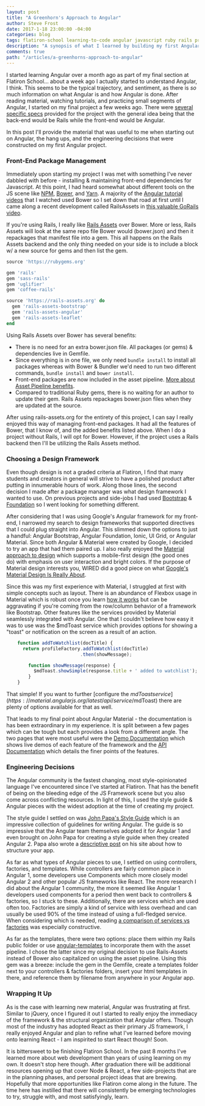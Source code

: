 ```yaml
---
layout: post
title: "A Greenhorn's Approach to Angular"
author: Steve Frost
date: 2017-1-18 23:00:00 -04:00
categories: blog
tags: flatiron-school learning-to-code angular javascript ruby rails project
description: "A synopsis of what I learned by building my first Angular web app including the resources that were helpful to me, the hang ups, and the engineering decisions that were constructed on my first Angular project."
comments: true
path: "/articles/a-greenhorns-approach-to-angular"
---
```


I started learning Angular over a month ago as part of my final section at Flatiron School... about a week ago I actually started to understand Angular, I think. This seems to be the typical trajectory, and sentiment, as there is _so_ much information on what Angular is and how Angular is done. After reading material, watching tutorials, and practicing small segments of Angular, I started on my final project a few weeks ago. There were [several specific specs](https://github.com/steveafrost/daily-documentary/blob/master/spec.md) provided for the project with the general idea being that the back-end would be Rails while the front-end would be Angular.

In this post I'll provide the material that was useful to me when starting out on Angular, the hang ups, and the engineering decisions that were constructed on my first Angular project.

### Front-End Package Management

Immediately upon starting my project I was met with something I've never dabbled with before - installing & maintaining front-end dependencies for Javascript. At this point, I had heard somewhat about different tools on the JS scene like [NPM](https://www.npmjs.com/), [Bower](https://bower.io/), and [Yarn](https://yarnpkg.com/). A majority of the [Angular tutorial videos](https://www.youtube.com/watch?v=zKkUN-mJtPQ) that I watched used Bower so I set down that road at first until I came along a recent development called RailsAssets in [this valuable GoRails video](https://gorails.com/episodes/rails-assets).

If you're using Rails, I really like [Rails Assets](https://rails-assets.org/#/) over Bower. More or less, Rails Assets will look at the same repo file Bower would (bower.json) and then it repackages that manifest file into a gem. This all happens on the Rails Assets backend and the only thing needed on your side is to include a block w/ a new source for gems and then list the gem.

```ruby
source 'https://rubygems.org'

gem 'rails'
gem 'sass-rails'
gem 'uglifier'
gem 'coffee-rails'

source 'https://rails-assets.org' do
  gem 'rails-assets-bootstrap'
  gem 'rails-assets-angular'
  gem 'rails-assets-leaflet'
end
```

Using Rails Assets over Bower has several benefits:

* There is no need for an extra bower.json file. All packages (or gems) & dependencies live in Gemfile.
* Since everything is in one file, we only need `bundle install` to install all packages whereas with Bower & Bundler we'd need to run two different commands, `bundle install` and `bower install`.
* Front-end packages are now included in the asset pipeline. [More about Asset Pipeline benefits](http://guides.rubyonrails.org/asset_pipeline.html).
* Compared to traditional Ruby gems, there is no waiting for an author to update their gem. Rails Assets repackages bower.json files when they are updated at the source.

After using rails-assets.org for the entirety of this project, I can say I really enjoyed this way of managing front-end packages. It had all the features of Bower, that I know of, and the added benefits listed above. When I do a project without Rails, I will opt for Bower. However, if the project uses a Rails backend then I'll be utilizing the Rails Assets method.

### Choosing a Design Framework

Even though design is not a graded criteria at Flatiron, I find that many students and creators in general will strive to have a polished product after putting in innumerable hours of work. Along those lines, the second decision I made after a package manager was what design framework I wanted to use. On previous projects and side-jobs I had used [Bootstrap](http://getbootstrap.com/) & [Foundation](http://foundation.zurb.com/) so I went looking for something different. 

After considering that I was using Google's Angular framework for my front-end, I narrowed my search to design frameworks that supported directives that I could plug straight into Angular. This slimmed down the options to just a handful: Angular Bootstrap, Angular Foundation, Ionic, UI Grid, or Angular Material. Since both Angular & Material were created by Google, I decided to try an app that had them paired up. I also really enjoyed the [Material approach to design](https://material.io/guidelines/) which supports a mobile-first design (the good ones do) with emphasis on user interaction and bright colors. If the purpose of Material design interests you, WIRED did a good piece on what [Google's Material Design Is Really About](https://www.wired.com/insights/2014/12/google-material-design/).

Since this was my first experience with Material, I struggled at first with simple concepts such as layout. There is an abundance of Flexbox usage in Material which is robust once you learn [how it works](https://css-tricks.com/snippets/css/a-guide-to-flexbox/) but can be aggravating if you're coming from the row/column behavior of a framework like Bootstrap. Other features like the services provided by Material seamlessly integrated with Angular. One that I couldn't believe how easy it was to use was the $mdToast service which provides options for showing a "toast" or notification on the screen as a result of an action.

```javascript
    function addToWatchlist(docTitle) {
      return profileFactory.addToWatchlist(docTitle)
                           .then(showMessage);

        function showMessage(response) {
          $mdToast.showSimple(response.title + ' added to watchlist');
        }
    }
```

That simple! If you want to further [configure the $mdToast service](https://material.angularjs.org/latest/api/service/$mdToast) there are plenty of options available for that as well.

That leads to my final point about Angular Material - the documentation is has been extraordinary in my experience. It is split between a few pages which can be tough but each provides a look from a different angle. The two pages that were most useful were the [Demo Documentation](https://material.angularjs.org/latest/demo/) which shows live demos of each feature of the framework and the [API Documentation](https://material.angularjs.org/latest/api/directive/mdAutocomplete) which details the finer points of the features.

### Engineering Decisions

The Angular community is the fastest changing, most style-opinionated language I've encountered since I've started at Flatiron. That has the benefit of being on the bleeding edge of the JS Framework scene but you also come across conflicting resources. In light of this, I used the style guide & Angular pieces with the widest adoption at the time of creating my project.

The style guide I settled on was [John Papa's Style Guide](https://github.com/johnpapa/angular-styleguide/blob/master/a1/README.md#single-responsibility) which is an impressive collection of guidelines for writing Angular. The guide is so impressive that the Angular team themselves adopted it for Angular 1 and even brought on John Papa for creating a style guide when they created Angular 2. Papa also wrote a [descriptive post](https://johnpapa.net/angular-app-structuring-guidelines/) on his site about how to structure your app.

As far as what types of Angular pieces to use, I settled on using controllers, factories, and templates. While controllers are fairly common place in Angular 1, some developers use Components which more closely model Angular 2 and other popular JS frameworks like React. The more research I did about the Angular 1 community, the more it seemed like Angular 1 developers used components for a period then went back to controllers & factories, so I stuck to these. Additionally, there are services which are used often too. Factories are simply a kind of service with less overhead and can usually be used 90% of the time instead of using a full-fledged service. When considering which is needed, reading [a comparison of services vs factories](https://blog.thoughtram.io/angular/2015/07/07/service-vs-factory-once-and-for-all.html) was especially constructive.

As far as the templates, there were two options: place them within my Rails public folder or use [angular-templates](https://github.com/pitr/angular-rails-templates) to incorporate them with the asset pipeline. I chose the latter since my original decision to use Rails-Assets instead of Bower also capitalized on using the asset pipeline. Using this gem was a breeze: include the gem in the Gemfile, create a templates folder next to your controllers & factories folders, insert your html templates in there, and reference them by filename from anywhere in your Angular app.

### Wrapping It Up

As is the case with learning new material, Angular was frustrating at first. Similar to jQuery, once I figured it out I started to really enjoy the immediacy of the framework & the structural organization that Angular offers. Though most of the industry has adopted React as their primary JS framework, I really enjoyed Angular and plan to refine what I've learned before moving onto learning React - I am inspirited to start React though! Soon.

It is bittersweet to be finishing Flatiron School. In the past 8 months I've learned more about web development than years of using learning on my own. It doesn't stop here though. After graduation there will be additional resources opening up that cover Node & React, a few side-projects that are in the planning phases, and personal project ideas that are brewing. Hopefully that more opportunities like Flatiron come along in the future. The time here has instilled that there will consistently be emerging technologies to try, struggle with, and most satisfyingly, learn.
